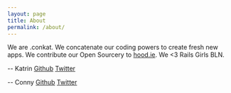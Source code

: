 ```yaml
---
layout: page
title: About
permalink: /about/
---
```


We are .conkat. We concatenate our coding powers to create fresh new apps. We contribute our Open Sourcery to [hood.ie](http://hood.ie). We <3 Rails Girls BLN.

-- Katrin
[Github](https://github.com/lisbethmarianne)
[Twitter](https://twitter.com/lisbethmarianne)

-- Conny
[Github](https://github.com/supernoir)
[Twitter](https://twitter.com/ckawohl)
